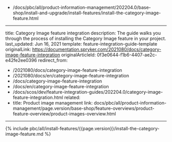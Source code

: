   - /docs/pbc/all/product-information-management/202204.0/base-shop/install-and-upgrade/install-features/install-the-category-image-feature.html
---
title: Category Image feature integration
description: The guide walks you through the process of installing the Category Image feature in your project.
last_updated: Jun 16, 2021
template: feature-integration-guide-template
originalLink: https://documentation.spryker.com/2021080/docs/category-image-feature-integration
originalArticleId: 0f3e0644-f1b6-4407-ae2c-e42fe2ee0396
redirect_from:
  - /2021080/docs/category-image-feature-integration
  - /2021080/docs/en/category-image-feature-integration
  - /docs/category-image-feature-integration
  - /docs/en/category-image-feature-integration
  - /docs/scos/dev/feature-integration-guides/202204.0/category-image-feature-integration.html
related:
  - title: Product image management
    link: docs/pbc/all/product-information-management/page.version/base-shop/feature-overviews/product-feature-overview/product-images-overview.html
---

{% include pbc/all/install-features/{{page.version}}/install-the-category-image-feature.md %} <!-- To edit, see /_includes/pbc/all/install-features/202204.0/install-the-category-image-feature.md -->
